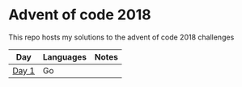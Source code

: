 # Advent of code 2018

This repo hosts my solutions to the advent of code 2018 challenges

| Day           | Languages | Notes |
| ------------- | --------- | ----- |
| [Day 1](day1) | Go        |       | 